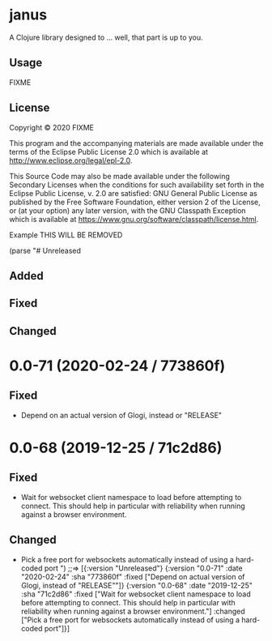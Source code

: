 # janus

A Clojure library designed to ... well, that part is up to you.

## Usage

FIXME

## License

Copyright © 2020 FIXME

This program and the accompanying materials are made available under the
terms of the Eclipse Public License 2.0 which is available at
http://www.eclipse.org/legal/epl-2.0.

This Source Code may also be made available under the following Secondary
Licenses when the conditions for such availability set forth in the Eclipse
Public License, v. 2.0 are satisfied: GNU General Public License as published by
the Free Software Foundation, either version 2 of the License, or (at your
option) any later version, with the GNU Classpath Exception which is available
at https://www.gnu.org/software/classpath/license.html.


Example  THIS WILL BE REMOVED

(parse "# Unreleased
## Added
## Fixed
## Changed
# 0.0-71 (2020-02-24 / 773860f)
## Fixed
- Depend on an actual version of Glogi, instead or "RELEASE"
# 0.0-68 (2019-12-25 / 71c2d86)
## Fixed
- Wait for websocket client namespace to load before attempting to connect. This
should help in particular with reliability when running against a browser
environment.
## Changed
- Pick a free port for websockets automatically instead of using a hard-coded port
")
;;=>
[{:version "Unreleased"}
 {:version "0.0-71"
  :date "2020-02-24"
  :sha "773860f"
  :fixed ["Depend on actual version of Glogi, instead of \"RELEASE\""]}
 {:version "0.0-68"
  :date "2019-12-25"
  :sha "71c2d86"
  :fixed ["Wait for websocket client namespace to load before attempting to connect. This should help in particular with reliability when running against a browser environment."]
  :changed ["Pick a free port for websockets automatically instead of using a hard-coded port"]}]
